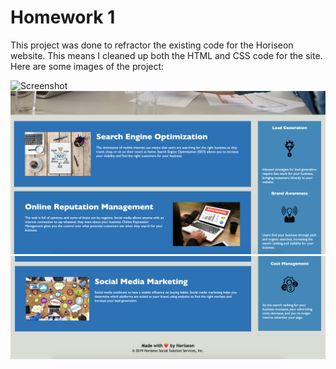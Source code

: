 # Homework 1

This project was done to refractor the existing code for the Horiseon website. This means I cleaned up both the HTML and CSS code for the site. Here are some images of the project:

![Screenshot](topOfPage.png)
![Screenshot](MiddleOfPage.png)
![Screenshot](BottomOfPage.png)
